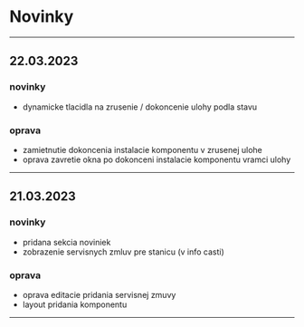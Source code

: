 
# Novinky

---

[//]: # (## 21.3.23)

[//]: # (### novinky)

[//]: # ()
[//]: # (- pridana sekcia noviniek)

[//]: # ()
[//]: # (### oprava)

[//]: # ()
[//]: # (- oprava editacie pridania servisnej zmuvy)

[//]: # ()
[//]: # (---)

## 22.03.2023

### novinky

- dynamicke tlacidla na zrusenie / dokoncenie ulohy podla stavu

### oprava
- zamietnutie dokoncenia instalacie komponentu v zrusenej ulohe
- oprava zavretie okna po dokonceni instalacie komponentu vramci ulohy

---



## 21.03.2023
### novinky

- pridana sekcia noviniek 
- zobrazenie servisnych zmluv pre stanicu (v info casti)

### oprava

- oprava editacie pridania servisnej zmuvy
- layout pridania komponentu

---